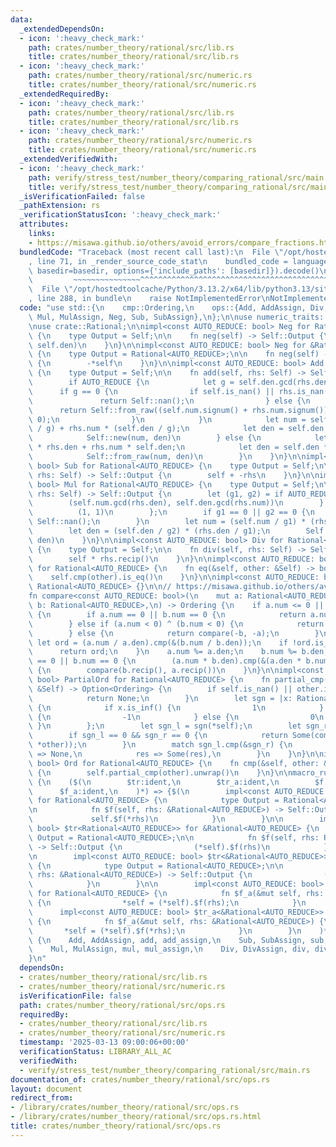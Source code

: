 ```yaml
---
data:
  _extendedDependsOn:
  - icon: ':heavy_check_mark:'
    path: crates/number_theory/rational/src/lib.rs
    title: crates/number_theory/rational/src/lib.rs
  - icon: ':heavy_check_mark:'
    path: crates/number_theory/rational/src/numeric.rs
    title: crates/number_theory/rational/src/numeric.rs
  _extendedRequiredBy:
  - icon: ':heavy_check_mark:'
    path: crates/number_theory/rational/src/lib.rs
    title: crates/number_theory/rational/src/lib.rs
  - icon: ':heavy_check_mark:'
    path: crates/number_theory/rational/src/numeric.rs
    title: crates/number_theory/rational/src/numeric.rs
  _extendedVerifiedWith:
  - icon: ':heavy_check_mark:'
    path: verify/stress_test/number_theory/comparing_rational/src/main.rs
    title: verify/stress_test/number_theory/comparing_rational/src/main.rs
  _isVerificationFailed: false
  _pathExtension: rs
  _verificationStatusIcon: ':heavy_check_mark:'
  attributes:
    links:
    - https://misawa.github.io/others/avoid_errors/compare_fractions.html
  bundledCode: "Traceback (most recent call last):\n  File \"/opt/hostedtoolcache/Python/3.13.2/x64/lib/python3.13/site-packages/onlinejudge_verify/documentation/build.py\"\
    , line 71, in _render_source_code_stat\n    bundled_code = language.bundle(stat.path,\
    \ basedir=basedir, options={'include_paths': [basedir]}).decode()\n          \
    \         ~~~~~~~~~~~~~~~^^^^^^^^^^^^^^^^^^^^^^^^^^^^^^^^^^^^^^^^^^^^^^^^^^^^^^^^^^^^^^^^^^\n\
    \  File \"/opt/hostedtoolcache/Python/3.13.2/x64/lib/python3.13/site-packages/onlinejudge_verify/languages/rust.py\"\
    , line 288, in bundle\n    raise NotImplementedError\nNotImplementedError\n"
  code: "use std::{\n    cmp::Ordering,\n    ops::{Add, AddAssign, Div, DivAssign,\
    \ Mul, MulAssign, Neg, Sub, SubAssign},\n};\n\nuse numeric_traits::{Integer, Recip};\n\
    \nuse crate::Rational;\n\nimpl<const AUTO_REDUCE: bool> Neg for Rational<AUTO_REDUCE>\
    \ {\n    type Output = Self;\n\n    fn neg(self) -> Self::Output {\n        Self::from_raw(-self.num,\
    \ self.den)\n    }\n}\n\nimpl<const AUTO_REDUCE: bool> Neg for &Rational<AUTO_REDUCE>\
    \ {\n    type Output = Rational<AUTO_REDUCE>;\n\n    fn neg(self) -> Self::Output\
    \ {\n        -*self\n    }\n}\n\nimpl<const AUTO_REDUCE: bool> Add for Rational<AUTO_REDUCE>\
    \ {\n    type Output = Self;\n\n    fn add(self, rhs: Self) -> Self::Output {\n\
    \        if AUTO_REDUCE {\n            let g = self.den.gcd(rhs.den);\n      \
    \      if g == 0 {\n                if self.is_nan() || rhs.is_nan() {\n     \
    \               return Self::nan();\n                } else {\n              \
    \      return Self::from_raw((self.num.signum() + rhs.num.signum()).signum(),\
    \ 0);\n                }\n            }\n            let num = self.num * (rhs.den\
    \ / g) + rhs.num * (self.den / g);\n            let den = self.den / g * rhs.den;\n\
    \            Self::new(num, den)\n        } else {\n            let num = self.num\
    \ * rhs.den + rhs.num * self.den;\n            let den = self.den * rhs.den;\n\
    \            Self::from_raw(num, den)\n        }\n    }\n}\n\nimpl<const AUTO_REDUCE:\
    \ bool> Sub for Rational<AUTO_REDUCE> {\n    type Output = Self;\n\n    fn sub(self,\
    \ rhs: Self) -> Self::Output {\n        self + -rhs\n    }\n}\n\nimpl<const AUTO_REDUCE:\
    \ bool> Mul for Rational<AUTO_REDUCE> {\n    type Output = Self;\n\n    fn mul(self,\
    \ rhs: Self) -> Self::Output {\n        let (g1, g2) = if AUTO_REDUCE {\n    \
    \        (self.num.gcd(rhs.den), self.den.gcd(rhs.num))\n        } else {\n  \
    \          (1, 1)\n        };\n        if g1 == 0 || g2 == 0 {\n            return\
    \ Self::nan();\n        }\n        let num = (self.num / g1) * (rhs.num / g2);\n\
    \        let den = (self.den / g2) * (rhs.den / g1);\n        Self::from_raw(num,\
    \ den)\n    }\n}\n\nimpl<const AUTO_REDUCE: bool> Div for Rational<AUTO_REDUCE>\
    \ {\n    type Output = Self;\n\n    fn div(self, rhs: Self) -> Self::Output {\n\
    \        self * rhs.recip()\n    }\n}\n\nimpl<const AUTO_REDUCE: bool> PartialEq\
    \ for Rational<AUTO_REDUCE> {\n    fn eq(&self, other: &Self) -> bool {\n    \
    \    self.cmp(other).is_eq()\n    }\n}\n\nimpl<const AUTO_REDUCE: bool> Eq for\
    \ Rational<AUTO_REDUCE> {}\n\n// https://misawa.github.io/others/avoid_errors/compare_fractions.html\n\
    fn compare<const AUTO_REDUCE: bool>(\n    mut a: Rational<AUTO_REDUCE>,\n    mut\
    \ b: Rational<AUTO_REDUCE>,\n) -> Ordering {\n    if a.num <= 0 || b.num <= 0\
    \ {\n        if a.num == 0 || b.num == 0 {\n            return a.num.cmp(&b.num);\n\
    \        } else if (a.num < 0) ^ (b.num < 0) {\n            return a.num.cmp(&b.num);\n\
    \        } else {\n            return compare(-b, -a);\n        }\n    }\n   \
    \ let ord = (a.num / a.den).cmp(&(b.num / b.den));\n    if !ord.is_eq() {\n  \
    \      return ord;\n    }\n    a.num %= a.den;\n    b.num %= b.den;\n    if a.num\
    \ == 0 || b.num == 0 {\n        (a.num * b.den).cmp(&(a.den * b.num))\n    } else\
    \ {\n        compare(b.recip(), a.recip())\n    }\n}\n\nimpl<const AUTO_REDUCE:\
    \ bool> PartialOrd for Rational<AUTO_REDUCE> {\n    fn partial_cmp(&self, other:\
    \ &Self) -> Option<Ordering> {\n        if self.is_nan() || other.is_nan() {\n\
    \            return None;\n        }\n        let sgn = |x: Rational<AUTO_REDUCE>|\
    \ {\n            if x.is_inf() {\n                1\n            } else if x.is_neg_inf()\
    \ {\n                -1\n            } else {\n                0\n           \
    \ }\n        };\n        let sgn_l = sgn(*self);\n        let sgn_r = sgn(*other);\n\
    \        if sgn_l == 0 && sgn_r == 0 {\n            return Some(compare(*self,\
    \ *other));\n        }\n        match sgn_l.cmp(&sgn_r) {\n            Ordering::Equal\
    \ => None,\n            res => Some(res),\n        }\n    }\n}\n\nimpl<const AUTO_REDUCE:\
    \ bool> Ord for Rational<AUTO_REDUCE> {\n    fn cmp(&self, other: &Self) -> Ordering\
    \ {\n        self.partial_cmp(other).unwrap()\n    }\n}\n\nmacro_rules! impl_ops\
    \ {\n    ($(\n        $tr:ident,\n        $tr_a:ident,\n        $f:ident,\n  \
    \      $f_a:ident,\n    )*) => {$(\n        impl<const AUTO_REDUCE: bool> $tr<&Rational<AUTO_REDUCE>>\
    \ for Rational<AUTO_REDUCE> {\n            type Output = Rational<AUTO_REDUCE>;\n\
    \n            fn $f(self, rhs: &Rational<AUTO_REDUCE>) -> Self::Output {\n   \
    \             self.$f(*rhs)\n            }\n        }\n\n        impl<const AUTO_REDUCE:\
    \ bool> $tr<Rational<AUTO_REDUCE>> for &Rational<AUTO_REDUCE> {\n            type\
    \ Output = Rational<AUTO_REDUCE>;\n\n            fn $f(self, rhs: Rational<AUTO_REDUCE>)\
    \ -> Self::Output {\n                (*self).$f(rhs)\n            }\n        }\n\
    \n        impl<const AUTO_REDUCE: bool> $tr<&Rational<AUTO_REDUCE>> for &Rational<AUTO_REDUCE>\
    \ {\n            type Output = Rational<AUTO_REDUCE>;\n\n            fn $f(self,\
    \ rhs: &Rational<AUTO_REDUCE>) -> Self::Output {\n                (*self).$f(*rhs)\n\
    \            }\n        }\n\n        impl<const AUTO_REDUCE: bool> $tr_a<Rational<AUTO_REDUCE>>\
    \ for Rational<AUTO_REDUCE> {\n            fn $f_a(&mut self, rhs: Rational<AUTO_REDUCE>)\
    \ {\n                *self = (*self).$f(rhs);\n            }\n        }\n\n  \
    \      impl<const AUTO_REDUCE: bool> $tr_a<&Rational<AUTO_REDUCE>> for Rational<AUTO_REDUCE>\
    \ {\n            fn $f_a(&mut self, rhs: &Rational<AUTO_REDUCE>) {\n         \
    \       *self = (*self).$f(*rhs);\n            }\n        }\n    )*};\n}\n\nimpl_ops!\
    \ {\n    Add, AddAssign, add, add_assign,\n    Sub, SubAssign, sub, sub_assign,\n\
    \    Mul, MulAssign, mul, mul_assign,\n    Div, DivAssign, div, div_assign,\n\
    }\n"
  dependsOn:
  - crates/number_theory/rational/src/lib.rs
  - crates/number_theory/rational/src/numeric.rs
  isVerificationFile: false
  path: crates/number_theory/rational/src/ops.rs
  requiredBy:
  - crates/number_theory/rational/src/lib.rs
  - crates/number_theory/rational/src/numeric.rs
  timestamp: '2025-03-13 09:00:06+00:00'
  verificationStatus: LIBRARY_ALL_AC
  verifiedWith:
  - verify/stress_test/number_theory/comparing_rational/src/main.rs
documentation_of: crates/number_theory/rational/src/ops.rs
layout: document
redirect_from:
- /library/crates/number_theory/rational/src/ops.rs
- /library/crates/number_theory/rational/src/ops.rs.html
title: crates/number_theory/rational/src/ops.rs
---
```

